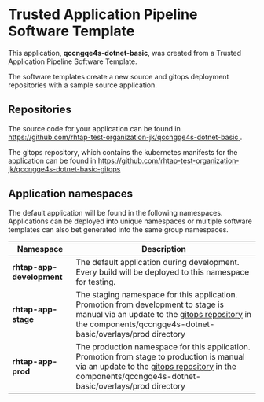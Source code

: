 # Trusted Application Pipeline Software Template

This application, **qccngqe4s-dotnet-basic**, was created from a Trusted Application Pipeline Software Template.

The software templates create a new source and gitops deployment repositories with a sample source application. 

## Repositories

The source code for your application can be found in [https://github.com/rhtap-test-organization-jk/qccngqe4s-dotnet-basic ](https://github.com/rhtap-test-organization-jk/qccngqe4s-dotnet-basic ).
 
The gitops repository, which contains the kubernetes manifests for the application can be found in 
[https://github.com/rhtap-test-organization-jk/qccngqe4s-dotnet-basic-gitops ](https://github.com/rhtap-test-organization-jk/qccngqe4s-dotnet-basic-gitops ) 

## Application namespaces 

The default application will be found in the following namespaces. Applications can be deployed into unique namespaces or multiple software templates can also bet generated into the same group namespaces.  

|  Namespace   |  Description   |  
| -------- | -------- |   
| **rhtap-app-development** | The default application during development. Every build will be deployed to this namespace for testing. | 
| **rhtap-app-stage** | The staging namespace for this application. Promotion from development to stage is manual via an update to the [gitops repository](https://github.com/rhtap-test-organization-jk/qccngqe4s-dotnet-basic-gitops ) in the components/qccngqe4s-dotnet-basic/overlays/prod directory |  
| **rhtap-app-prod** | The production namespace for this application. Promotion from stage to production is manual via an update to the [gitops repository](https://github.com/rhtap-test-organization-jk/qccngqe4s-dotnet-basic-gitops ) in the components/qccngqe4s-dotnet-basic/overlays/prod directory | 